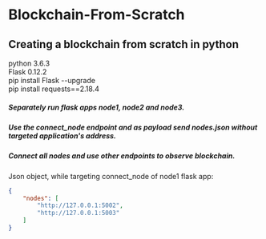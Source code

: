 # Blockchain-From-Scratch
## Creating a blockchain from scratch in python  
  
python 3.6.3  
Flask 0.12.2  
pip install Flask --upgrade  
pip install requests==2.18.4  
  
##### Separately run flask apps node1, node2 and node3.  
##### Use the connect_node endpoint and as payload send nodes.json without targeted application's address.  
##### Connect all nodes and use other endpoints to observe blockchain.  
  
Json object, while targeting connect_node of node1 flask app:  
```json
{ 
    "nodes": [  
        "http://127.0.0.1:5002",  
        "http://127.0.0.1:5003"  
    ]  
}
```